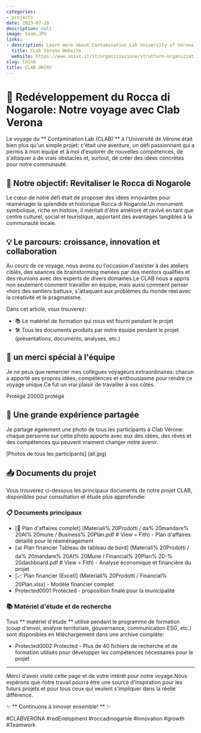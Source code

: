 ```yaml
---
categories:
- projects
date: 2023-07-28
description: null
image: team.JPG
links:
- description: Learn more about Contamination Lab University of Verona
  title: CLab Verona Website
  website: https://www.univr.it/it/organizzazione/strutture-organizzative/uffici-amministrativi/area-ricerca-trasferimento-tecnologico-e-terza-missione/ufficio-ricerca-e-terza-missione/contamination-lab
slug: think
title: CLAB UNIRV
---
```


<!-- hash: 9ca787013e86 -->
# 🚀 Redéveloppement du Rocca di Nogarole: Notre voyage avec Clab Verona

Le voyage du ** Contamination Lab (CLAB) ** à l'Université de Vérone était bien plus qu'un simple projet: c'était une aventure, un défi passionnant qui a permis à mon équipe et à moi d'explorer de nouvelles compétences, de s'attaquer à de vrais obstacles et, surtout, de créer des idées concrètes pour notre communauté.

## 🌿 Notre objectif: Revitaliser le Rocca di Nogarole

Le cœur de notre défi était de proposer des idées innovantes pour réaménager la splendide et historique Rocca di Nogarole.Un monument symbolique, riche en histoire, il méritait d'être amélioré et ravivé en tant que centre culturel, social et touristique, apportant des avantages tangibles à la communauté locale.

## 💡 Le parcours: croissance, innovation et collaboration

Au cours de ce voyage, nous avons eu l'occasion d'assister à des ateliers ciblés, des séances de brainstorming menées par des mentors qualifiés et des réunions avec des experts de divers domaines.Le CLAB nous a appris non seulement comment travailler en équipe, mais aussi comment penser «hors des sentiers battus», s'attaquant aux problèmes du monde réel avec la créativité et le pragmatisme.

Dans cet article, vous trouverez:

- 📚 Le matériel de formation qui nous est fourni pendant le projet
- 🛠️ Tous les documents produits par notre équipe pendant le projet (présentations, documents, analyses, etc.)

## 🎉 un merci spécial à l'équipe

Je ne peux que remercier mes collègues voyageurs extraordinaires: chacun a apporté ses propres idées, compétences et enthousiasme pour rendre ce voyage unique.Ce fut un vrai plaisir de travailler à vos côtés.

Protégé 20000 protégé

## 🌟 Une grande expérience partagée

Je partage également une photo de tous les participants à Clab Vérone: chaque personne sur cette photo apporte avec eux des idées, des rêves et des compétences qui peuvent vraiment changer notre avenir.

[Photos de tous les participants] (all.jpg)

## 📥 Documents du projet

Vous trouverez ci-dessous les principaux documents de notre projet CLAB, disponibles pour consultation et étude plus approfondie:

### 📋 Documents principaux

- [📄 Plan d'affaires complet] (Materiali% 20Prodotti / da% 20mandare% 20Al% 20mune / Business% 20Plan.pdf # View = Fith) - Plan d'affaires détaillé pour le réaménagement
- [📊 Plan financier Tableau de tableau de bord] (Materiali% 20Prodotti / da% 20mandare% 20Al% 20Mune / Financial% 20Plan% 20-% 20dashboard.pdf # View = Fith) - Analyse économique et financière du projet
- [📈 Plan financier (Excel)] (Materiali% 20Prodotti / Financial% 20Plan.xlsx) - Modèle financier complet
- Protected0001 Protected - proposition finale pour la municipalité

### 📚 Matériel d'étude et de recherche

Tous ** matériel d'étude ** utilisé pendant le programme de formation (coup d'envoi, analyse territoriale, gouvernance, communication ESG, etc.) sont disponibles en téléchargement dans une archive complète:

- Protected0002 Protected - Plus de 40 fichiers de recherche et de formation utilisés pour développer les compétences nécessaires pour le projet

---

Merci d'avoir visité cette page et de votre intérêt pour notre voyage.Nous espérons que notre travail pourra être une source d'inspiration pour les futurs projets et pour tous ceux qui veulent s'impliquer dans la réelle différence.

✨ ** Continuons à innover ensemble! ** ✨

#CLABVERONA #redEvelopment #roccadinogarole #innovation #growth #Teamwork